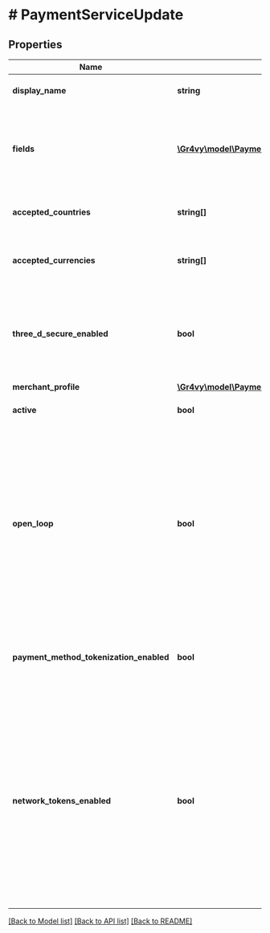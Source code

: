 # # PaymentServiceUpdate

## Properties

Name | Type | Description | Notes
------------ | ------------- | ------------- | -------------
**display_name** | **string** | A custom name for the payment service. This will be shown in the Admin UI. | [optional]
**fields** | [**\Gr4vy\model\PaymentServiceRequestFieldsInner[]**](PaymentServiceRequestFieldsInner.md) | A list of fields, each containing a key-value pair for each field defined by the definition for this payment service e.g. for stripe-card &#x60;secret_key&#x60; is required and so must be sent within this field. | [optional]
**accepted_countries** | **string[]** | A list of countries that this payment service needs to support in ISO two-letter code format. | [optional]
**accepted_currencies** | **string[]** | A list of currencies that this payment service needs to support in ISO 4217 three-letter code format. | [optional]
**three_d_secure_enabled** | **bool** | Defines if 3-D Secure is enabled for the service (can only be enabled if the payment service definition supports the &#x60;three_d_secure_hosted&#x60; feature). This does not affect pass through 3-D Secure data. | [optional] [default to false]
**merchant_profile** | [**\Gr4vy\model\PaymentServiceUpdateMerchantProfile**](PaymentServiceUpdateMerchantProfile.md) |  | [optional]
**active** | **bool** | Defines if this service is currently active or not. | [optional] [default to true]
**open_loop** | **bool** | Defines if the service works as an open-loop service. This feature can only be enabled if the PSP is set up to accept previous scheme transaction IDs.  If this value is set to &#x60;null&#x60;, it will be set to the value of &#x60;open_loop&#x60; in the payment service definition.  If &#x60;open_loop_toggle&#x60; is &#x60;false&#x60; in the payment service definition, &#x60;open_loop&#x60; should either not be provided or set to &#x60;null&#x60;, or it will fail with a validation error. | [optional]
**payment_method_tokenization_enabled** | **bool** | Defines if tokenization is enabled for the service. This feature can only be enabled if the payment service is NOT set as &#x60;open_loop&#x60; and the PSP is set up to tokenize. | [optional] [default to false]
**network_tokens_enabled** | **bool** | Defines if network tokens are enabled for the service. This feature can only be enabled if the payment service is set as &#x60;open_loop&#x60; and the PSP is set up to accept network tokens.  If this value is set to &#x60;null&#x60;, it will be set to the value of &#x60;network_tokens_default&#x60; in the payment service definition.  If &#x60;network_tokens_toggle&#x60; is &#x60;false&#x60; in the payment service definition, &#x60;network_tokens_enabled&#x60; should either not be provided or set to &#x60;null&#x60;, or it will fail with a validation error. | [optional]

[[Back to Model list]](../../README.md#models) [[Back to API list]](../../README.md#endpoints) [[Back to README]](../../README.md)
